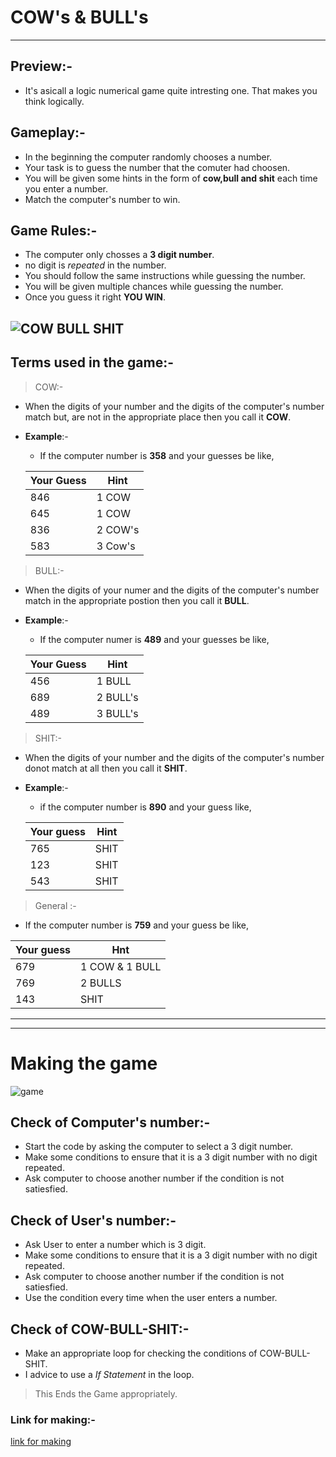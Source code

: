 # COW's & BULL's
---
## Preview:-
* It's asicall a logic numerical game quite intresting one. That makes you think logically.
## Gameplay:-
* In the beginning the computer randomly chooses a number.
* Your task is to guess the number that the comuter had choosen.
* You will be given some hints in the form of **cow,bull and shit** each time you enter a number.
* Match the computer's number to win.
## Game Rules:-
* The computer only chosses a **3 digit number**.
* no digit is *repeated* in the number.
* You should follow the same instructions while guessing the number.
* You will be given multiple chances while guessing the number.
* Once you guess it right **YOU WIN**.

![COW BULL SHIT](https://encrypted-tbn0.gstatic.com/images?q=tbn:ANd9GcQY_78ZuJqD_a8AT8TaNHa2R-pOlB63FrQS6OOiawkWqq4wtlcgHlkP7hp8vROWch21hz3e6-ryp8doIWJCnmYZHNKyrbYJpmC_JQ&usqp=CAU&ec=45732300)
---
## Terms used in the game:-
  > COW:-
   * When the digits of your number and the digits of the computer's number match but, are not in the appropriate place then you call it **COW**.
   * **Example**:-
       * If the computer number is **358** and your guesses be like,


       |Your Guess|Hint|
       |---|---|
       |846|1 COW|
       |645|1 COW|
       |836|2 COW's|
       |583|3 Cow's|
  > BULL:-
  * When the digits of your numer and the digits of the computer's number match in the appropriate postion then you call it **BULL**.
  * **Example**:-
     * If the computer numer is **489** and your guesses be like,

      |Your Guess|Hint|
      |---|---|
      |456|1 BULL|
      |689|2 BULL's|
      |489|3 BULL's|

  > SHIT:-
  * When the digits of your number and the digits of the computer's number donot match at all then you call it **SHIT**.
  * **Example**:-
     * if the computer number is **890** and your guess  like,

     |Your guess|Hint|
     |---|---|
     |765|SHIT|
     |123|SHIT|
     |543|SHIT|

   > General :-
   * If the computer number is **759** and your guess be like,

   |Your guess|Hnt|
   |---|---|
   |679|1 COW & 1 BULL|
   |769|2 BULLS|
   |143|SHIT|


   ---
  ---

# Making the game
![game](https://encrypted-tbn0.gstatic.com/images?q=tbn:ANd9GcRJtkgYanZiRXFeqAw1fOZF8-Ji8r1K2KzLbQ&usqp=CAU)
  ## Check of Computer's number:-
  * Start the code by asking the computer to select a 3 digit number.
  * Make some conditions to ensure that it is a 3 digit number with no digit repeated.
  * Ask computer to choose another  number if the condition is not satiesfied.
## Check of User's number:-
* Ask User to enter a number which is 3 digit.
* Make some conditions to ensure that it is a 3 digit number with no digit repeated.
* Ask computer to choose another  number if the condition is not satiesfied.
* Use the condition every time when the user enters a number.
## Check of COW-BULL-SHIT:-
* Make an appropriate loop for checking the conditions of COW-BULL-SHIT.
* I advice to use a *If Statement* in the loop.
> This Ends the Game appropriately.
 ### Link for making:-
 [link for making](https://youtu.be/qFf7N4rTt24)
 
